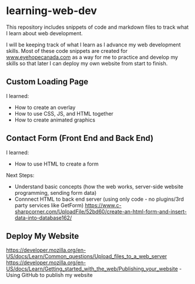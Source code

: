 # learning-web-dev
This repository includes snippets of code and markdown files to track what I learn about web development. 

I will be keeping track of what I learn as I advance my web development skills. Most of these code snippets are created for www.eyehopecanada.com as a way for me to practice and develop my skills so that later I can deploy my own website from start to finish.

## Custom Loading Page
I learned:
- How to create an overlay
- How to use CSS, JS, and HTML together
- How to create animated graphics

## Contact Form (Front End and Back End)
I learned:
- How to use HTML to create a form

Next Steps:
- Understand basic concepts (how the web works, server-side website programming, sending form data)
- Connnect HTML to back end server (using only code - no plugins/3rd party services like GetForm)
https://www.c-sharpcorner.com/UploadFile/52bd60/create-an-html-form-and-insert-data-into-database162/

## Deploy My Website
https://developer.mozilla.org/en-US/docs/Learn/Common_questions/Upload_files_to_a_web_server
https://developer.mozilla.org/en-US/docs/Learn/Getting_started_with_the_web/Publishing_your_website - Using GitHub to publish my website
